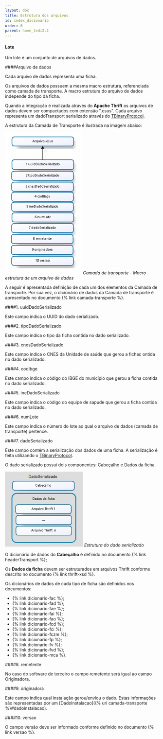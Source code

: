 ```yaml
---
layout: doc
title: Estrutura dos arquivos
id: index_dicionario
order: 0
parent: home_ledi2.2
---
```


#### Lote

Um lote é um conjunto de arquivos de dados. 

####Arquivo de dados

Cada arquivo de dados representa uma ficha.

Os arquivos de dados possuem a mesma macro estrutura, referenciada como camada de transporte. A macro estrutura do arquivo de dados independe do tipo da ficha.

Quando a integração é realizada através do **Apache Thrift** os arquivos de dados devem ser compactados com extensão ".esus". Cada arquivo representa um dadoTransport serializado através do [TBinaryProtocol](https://github.com/apache/thrift/blob/0.9.2/lib/java/src/org/apache/thrift/protocol/TBinaryProtocol.java).

A estrutura da Camada de Transporte é ilustrada na imagem abaixo:

![Camada de transporte - Macro estrutura de um arquivo de dados](../camada_transporte.png "Camada de transporte - Macro estrutura de um arquivo de dados") *Camada de transporte - Macro estrutura de um arquivo de dados*

A seguir é apresentada definição de cada um dos elementos da Camada de transporte. Por sua vez, o dicionário de dados da Camada de transporte é apresentado no documento {% link camada-transporte %}.

####1. uuidDadoSerializado

Este campo indica o UUID do dado serializado.

####2. tipoDadoSerializado

Este campo indica o tipo da ficha contida no dado serializado.

####3. cnesDadoSerializado

Este campo indica o CNES da Unidade de saúde que gerou a fichac ontida no dado serializado.

####4. codIbge

Este campo indica o código do IBGE do município que gerou a ficha contida no dado serializado.

####5. ineDadoSerializado

Este campo indica o código do equipe de sapude que gerou a ficha contida no dado serializado.

####6. numLote

Este campo indica o número do lote ao qual o arquivo de dados (camada de transporte) pertence.

####7. dadoSerializado

Este campo contém a serialização dos dados de uma ficha. A serialização é feita utilizando o [TBinaryProtocol](https://github.com/apache/thrift/blob/0.9.2/lib/java/src/org/apache/thrift/protocol/TBinaryProtocol.java).

O dado serializado possui dois componentes: Cabeçalho e Dados da ficha.

![Estrutura do dado serializado](../dado_serializado.png "Estrutura do dado serializado") *Estrutura do dado serializado*

O dicionário de dados do **Cabeçalho** é definido no documento {% link headerTransport %};

Os **Dados da ficha** devem ser estruturados em arquivos Thrift conforme descrito no documento {% link thrift-xsd %}.

Os dicionários de dados de cada tipo de ficha são definidos nos documentos:

- {% link dicionario-fac %};
- {% link dicionario-fad %};
- {% link dicionario-fae %};
- {% link dicionario-fai %};
- {% link dicionario-fao %};
- {% link dicionario-fcd %};
- {% link dicionario-fci %};
- {% link dicionario-fczm %};
- {% link dicionario-fp %};
- {% link dicionario-fv %};
- {% link dicionario-fvd %};
- {% link dicionario-mca %}.

####8. remetente 

No caso do software de terceiro o campo remetente será igual ao campo Originadora.

####9. originadora

Este campo indica qual instalação gerou/enviou o dado. Estas informações são representadas por um [DadoInstalacao]({% url camada-transporte %}#dadoinstalacao).

####10. versao

O campo versão deve ser informado conforme definido no documento {% link versao %}.


